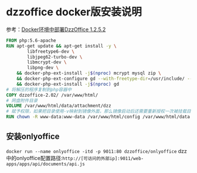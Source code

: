 # dzzoffice docker版安装说明

参考：[Docker环境中部署DzzOffice 1.2.5.2](https://www.cnblogs.com/jytx/p/5443181.html)

```dockerfile
FROM php:5.6-apache
RUN apt-get update && apt-get install -y \
        libfreetype6-dev \
        libjpeg62-turbo-dev \
        libmcrypt-dev \
        libpng-dev \
    && docker-php-ext-install -j$(nproc) mcrypt mysql zip \
    && docker-php-ext-configure gd --with-freetype-dir=/usr/include/ --with-jpeg-dir=/usr/include/ \
    && docker-php-ext-install -j$(nproc) gd
# 将解压的程序复制到php容器中
COPY dzzoffice-2.02/ /var/www/html/
# 网盘附件目录
VOLUME /var/www/html/data/attachment/dzz
# 赋予权限，如果把目录使用-v映射到镜像外面，那么镜像启动后还需要重新授权一次被挂载目录的权限
RUN chown -R www-data:www-data /var/www/html/config /var/www/html/data
```

## 安装onlyoffice

`docker run --name onlyoffice -itd -p 9011:80 dzzoffice/onlyoffice`
dzz中的onlyoffice配置路径:`http://[可访问的外部ip]:9011/web-apps/apps/api/documents/api.js`